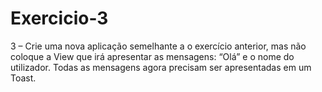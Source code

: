 # Exercicio-3
3 – Crie uma nova aplicação semelhante a o exercício anterior, mas não coloque a View que irá apresentar as mensagens: “Olá” e o nome do utilizador. Todas as mensagens agora precisam ser apresentadas em um Toast.
